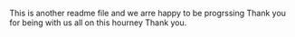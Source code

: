 This is another readme file and we arre happy to be progrssing
Thank you for being with us all on this hourney
Thank you.
